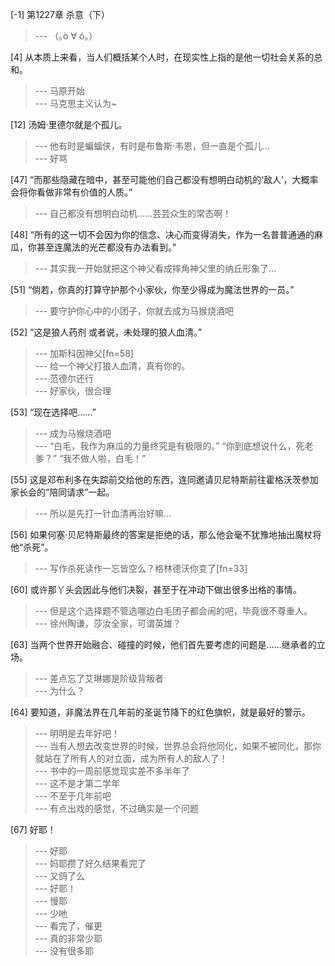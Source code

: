
[-1] 第1227章 杀意（下）
>--- （｡ò ∀ ó｡）<br>

[4] 从本质上来看，当人们概括某个人时，在现实性上指的是他一切社会关系的总和。
>--- 马原开始<br>
>--- 马克思主义认为~<br>

[12] 汤姆·里德尔就是个孤儿。
>--- 他有时是蝙蝠侠，有时是布鲁斯·韦恩，但一直是个孤儿…<br>
>--- 好骂<br>

[47] “而那些隐藏在暗中，甚至可能他们自己都没有想明白动机的‘敌人’，大概率会将你看做非常有价值的人质。”
>--- 自己都没有想明白动机……芸芸众生的常态啊！<br>

[48] “所有的这一切不会因为你的信念、决心而变得消失，作为一名普普通通的麻瓜，你甚至连魔法的光芒都没有办法看到。”
>--- 其实我一开始就把这个神父看成摔角神父里的纳丘形象了...<br>

[51] “倘若，你真的打算守护那个小家伙，你至少得成为魔法世界的一员。”
>--- 要守护你心中的小团子，你就去成为马猴烧酒吧<br>

[52] “这是狼人药剂 或者说，未处理的狼人血清。”
>--- 加斯科因神父[fn=58]<br>
>--- 给一个神父打狼人血清，真有你的。<br>
>--- 范德尔还行<br>
>--- 好家伙，很合理<br>

[53] “现在选择吧……”
>--- 成为马猴烧酒吧<br>
>--- “白毛，我作为麻瓜的力量终究是有极限的。”
“你到底想说什么，死老爹？”
“我不做人啦，白毛！”<br>

[55] 这是邓布利多在失踪前交给他的东西，连同邀请贝尼特斯前往霍格沃茨参加家长会的“陪同请求”一起。
>--- 所以是先打一针血清再治好嘛...<br>

[56] 如果何塞·贝尼特斯最终的答案是拒绝的话，那么他会毫不犹豫地抽出魔杖将他“杀死”。
>--- 写作杀死读作一忘皆空么？格林德沃你变了[fn=33]<br>

[60] 或许那丫头会因此与他们决裂，甚至于在冲动下做出很多出格的事情。
>--- 但是这个选择题不管选哪边白毛团子都会闹的吧，毕竟很不尊重人。<br>
>--- 徐州陶谦，莎汝全家，可谓英雄？<br>

[63] 当两个世界开始融合、碰撞的时候，他们首先要考虑的问题是……继承者的立场。
>--- 差点忘了艾琳娜是阶级背叛者<br>
>--- 为什么？<br>

[64] 要知道，非魔法界在几年前的圣诞节降下的红色旗帜，就是最好的警示。
>--- 明明是去年好吧！<br>
>--- 当有人想去改变世界的时候，世界总会将他同化，如果不被同化，那你就站在了所有人的对立面，成为所有人的敌人了！<br>
>--- 书中的一周前感觉现实差不多半年了<br>
>--- 这不是才第二学年<br>
>--- 不至于几年前吧<br>
>--- 有点出戏的感觉，不过确实是一个问题<br>

[67] 好耶！
>--- 好耶<br>
>--- 妈耶攒了好久结果看完了<br>
>--- 又鸽了么<br>
>--- 好耶！<br>
>--- 慢耶<br>
>--- 少吔<br>
>--- 看完了，催更<br>
>--- 真的非常少耶<br>
>--- 没有很多耶<br>
